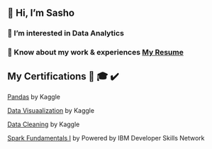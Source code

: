 ## 👋 Hi, I’m Sasho


### 👀 I’m interested in Data Analytics
### 📄 Know about my work & experiences [My Resume](https://drive.google.com/file/d/1lEzrIktqvs_si2jxNGmwO_0Kop2yOhTg/view)

## My Certifications 📜 🎓 ✔️


[Pandas](https://www.kaggle.com/learn/certification/sspasov/pandas) by Kaggle

[Data Visuaalization](https://www.kaggle.com/learn/certification/sspasov/data-visualization) by Kaggle

[Data Cleaning](https://www.kaggle.com/learn/certification/sspasov/data-cleaning) by Kaggle

[Spark Fundamentals I](https://courses.cognitiveclass.ai/certificates/0e84bcf109a249c3a5ffdf4cdebff7ed) by Powered by IBM Developer Skills Network


<!---
sashospasov/sashospasov is a ✨ special ✨ repository because its `README.md` (this file) appears on your GitHub profile.
You can click the Preview link to take a look at your changes.
--->
